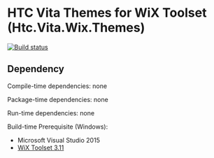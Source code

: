 # HTC Vita Themes for WiX Toolset (Htc.Vita.Wix.Themes)

[![Build status](https://ci.appveyor.com/api/projects/status/5d07ssbu2uacr19a/branch/master?svg=true)](https://ci.appveyor.com/project/kenelin/vita-wix-themes/branch/master)

## Dependency

Compile-time dependencies: none

Package-time dependencies: none

Run-time dependencies: none

Build-time Prerequisite (Windows):

* Microsoft Visual Studio 2015
* [WiX Toolset 3.11](http://wixtoolset.org/releases/v3.11/stable)
